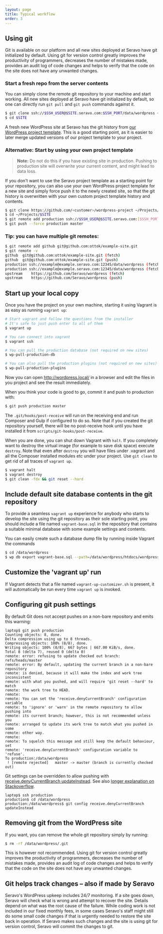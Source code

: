 ```yaml
---
layout: page
title: Typical workflow
order: 3
---
```


## Using git

Git is available on our platform and all new sites deployed at Seravo have git initialized by default. Using git for version control greatly improves the productivity of programmers, decreases the number of mistakes made, provides an audit log of code changes and helps to verify that the code on the site does not have any unwanted changes.

### Start a fresh repo from the server contents

You can simply clone the remote git repository to your machine and start working. All new sites deployed at Seravo have git initialized by default, so one can directly run `git pull` and `git push` commands against it.

```bash
$ git clone ssh://$SSH_USER@$SITE.seravo.com:$SSH_PORT/data/wordpress ~/Projects/$SITE --origin production
$ cd $SITE
```

A fresh new WordPress site at Seravo has the git history from [our WordPress project template](https://github.com/Seravo/wordpress). This is a good starting point, as it is easier to later merge updated versions of our project template to your project.

### Alternative: Start by using your own project template
> **Note:** Do not do this if you have existing site in production. Pushing to production site will overwrite your current content, and might lead to data loss.

If you don't want to use the Seravo project template as a starting point for your repository, you can also use your own WordPress project template for a new site and simply force push it to the newly created site, so that the git history is overwritten with your own custom project template history and contents.

```bash
$ git clone https://github.com/<customer>/wordpress-project ~/Projects/$SITE
$ cd ~/Projects/$SITE
$ git remote add production ssh://$SSH_USER@$SITE.seravo.com:[$SSH_PORT]/data/wordpress
$ git push --force production master
```

### Tip: you can have multiple git remotes:
```bash
$ git remote add github git@github.com:ottok/example-site.git
$ git remote -v
github	git@github.com:ottok/example-site.git (fetch)
github	git@github.com:ottok/example-site.git (push)
production ssh://example@example.seravo.com:12345/data/wordpress (fetch)
production ssh://example@example.seravo.com:12345/data/wordpress (fetch)
upstream	https://github.com/Seravo/wordpress (fetch)
upstream	https://github.com/Seravo/wordpress (push)
```

## Start up your local copy

Once you have the project on your own machine, starting it using Vagrant is as easy as running `vagrant up`:

```bash
# Start vagrant and follow the questions from the installer
# It's safe to just push enter to all of them
$ vagrant up

# You can connect into vagrant
$ vagrant ssh

# You can pull the production database (not required on new sites)
$ wp-pull-production-db

# You can also pull the production plugins (not required on new sites)
$ wp-pull-production-plugins
```

Now you can open http://wordpress.local/ in a browser and edit the files in you project and see the result immediately.


When you think your code is good to go, commit it and push to production with:

```bash
$ git push production master
```

The `.git/hooks/post-receive` will run on the receiving end and run Composer and Gulp if configured to do so. Note that if you created the git repository yourself, there will be no post-receive hook until you have installed it from `scripts/git-hooks/post-receive`.

When you are done, you can shut down Vagrant with `halt`. If you completely want to destroy the virtual image (for example to save disk space) execute `destroy`. Note that even after `destroy` you will have files under .vagrant and all the Composer installed modules etc under your project. Use `git clean` to get rid of all traces of `vagrant up`.

```bash
$ vagrant halt
$ vagrant destroy
$ git clean -fdx && git reset --hard
```

## Include default site database contents in the git repository

To provide a seamless `vagrant up` experience for anybody who starts to develop the site using the git repository as their sole starting point, you should include a file named `vagrant-base.sql` in the repository that contains a suitable minimal database with some example settings and contents.

You can easily create such a database dump file by running inside Vagrant the commands

```bash
$ cd /data/wordpress
$ wp db export vagrant-base.sql --path=/data/wordpress/htdocs/wordpress --skip-extended-insert --allow-root --single-transaction
```

## Customize the 'vagrant up' run

If Vagrant detects that a file named `vagrant-up-customizer.sh` is present, it will automatically be run every time `vagrant up` is invoked.

## Configuring git push settings

By default Git does not accept pushes on a non-bare repository and emits this warning:

```
laptop$ git push production
Counting objects: 8, done.
Delta compression using up to 8 threads.
Compressing objects: 100% (8/8), done.
Writing objects: 100% (8/8), 667 bytes | 667.00 KiB/s, done.
Total 8 (delta 7), reused 0 (delta 0)
remote: error: refusing to update checked out branch: refs/heads/master
remote: error: By default, updating the current branch in a non-bare repository
remote: is denied, because it will make the index and work tree inconsistent
remote: with what you pushed, and will require 'git reset --hard' to match
remote: the work tree to HEAD.
remote:
remote: You can set the 'receive.denyCurrentBranch' configuration variable
remote: to 'ignore' or 'warn' in the remote repository to allow pushing into
remote: its current branch; however, this is not recommended unless you
remote: arranged to update its work tree to match what you pushed in some
remote: other way.
remote:
remote: To squelch this message and still keep the default behaviour, set
remote: 'receive.denyCurrentBranch' configuration variable to 'refuse'.
To production:/data/wordpress
 ! [remote rejected]   master -> master (branch is currently checked out)
```

Git settings can be overridden to allow pushing with [receive.denyCurrentBranch updateInstead](https://git-scm.com/docs/git-config#Documentation/git-config.txt-receivedenyCurrentBranch). See also [longer explanation on Stackoverflow](https://stackoverflow.com/a/28262104/1151722).

```
laptop$ ssh production
production$ cd /data/wordpress
production:/data/wordpress$ git config receive.denyCurrentBranch updateInstead
```

## Removing git from the WordPress site

If you want, you can remove the whole git repository simply by running:

```bash
$ rm -rf /data/wordpress/.git
```

This is however not recommended. Using git for version control greatly improves the productivity of programmers, decreases the number of mistakes made, provides an audit log of code changes and helps to verify that the code on the site does not have any unwanted changes.

## Git helps track changes – also if made by Seravo

Seravo's WordPress upkeep includes 24/7 monitoring. If a site goes down, Seravo will check what is wrong and attempt to recover the site. Details depend on what was the root cause of the failure. While coding work is not included in our fixed monthly fees, in some cases Seravo's staff might still do some small code changes if that is urgently needed to restore the site back in operation. If Seravo makes such changes and the site is using git for version control, Seravo will commit the changes to git.
